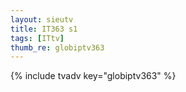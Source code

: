 ```yaml
--- 
layout: sieutv
title: IT363 s1
tags: [ITtv]
thumb_re: globiptv363
---
```

{% include tvadv key="globiptv363" %} 
